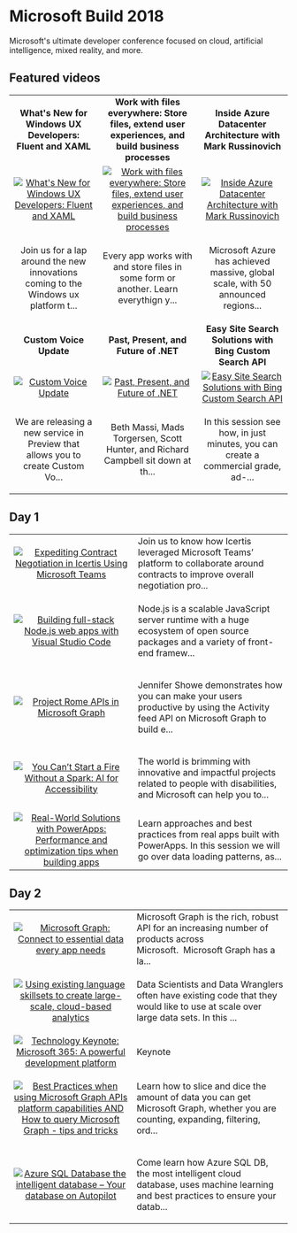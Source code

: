 # Microsoft Build 2018

Microsoft's ultimate developer conference focused on cloud, artificial intelligence, mixed reality, and more.

## Featured videos

|    |    |    |
|:--:|:--:|:--:|
|**What's New for Windows UX Developers: Fluent and XAML**|**Work with files everywhere: Store files, extend user experiences, and build business processes**|**Inside Azure Datacenter Architecture with Mark Russinovich**|
|[![What's New for Windows UX Developers: Fluent and XAML](https://sec.ch9.ms/ch9/3c50/782f5e30-4ce4-40ff-935c-333260c73c50/BRK2423_220.jpg)](./video01.md)|[![Work with files everywhere: Store files, extend user experiences, and build business processes](https://sec.ch9.ms/ch9/66ab/21ff9538-ef0f-4979-ac3e-70e8ee3266ab/THR2442_220.jpg)](./video02.md)|[![Inside Azure Datacenter Architecture with Mark Russinovich](https://sec.ch9.ms/ch9/8c19/f90315c3-3f34-429a-b2e9-3059de6d8c19/BRK2508_220.jpg)](./video03.md)|
|Join us for a lap around the new innovations coming to the Windows ux platform t...|Every app works with and store files in some form or another. Learn everythign y...|<p>Microsoft Azure has achieved massive, global scale, with 50 announced regions...|
|**Custom Voice Update**|**Past, Present, and Future of .NET**|**Easy Site Search Solutions with Bing Custom Search API**|
|[![Custom Voice Update](https://sec.ch9.ms/ch9/4edc/93dbb2c3-c94f-4fdb-b77b-ad96175e4edc/THR3111_220.jpg)](./video04.md)|[![Past, Present, and Future of .NET](https://sec.ch9.ms/ch9/cca1/6243072c-0971-4967-b450-933f507ecca1/Build2018FutureOfDotNETv2_220.jpg)](./video05.md)|[![Easy Site Search Solutions with Bing Custom Search API](https://sec.ch9.ms/ch9/3135/820ca383-8e4f-4bb0-a778-a0dc4c143135/THR3113_220.jpg)](./video06.md)|
|<p>We are releasing a new service in Preview that allows you to create Custom Vo...|<p>Beth Massi, Mads Torgersen, Scott Hunter, and Richard Campbell sit down at th...|In this session see how, in just minutes, you can create a commercial grade, ad-...|

## Day 1

|    |   |
|:--:|:--|
|[![Expediting Contract Negotiation in Icertis Using Microsoft Teams](https://sec.ch9.ms/ch9/8059/22b08bfb-10bb-4f23-8c13-9d8648168059/THR2449_220.jpg)](./video07.md)|Join us to know how Icertis leveraged Microsoft Teams’ platform to collaborate around contracts to improve overall negotiation pro...|
|[![Building full-stack Node.js web apps with Visual Studio Code](https://sec.ch9.ms/ch9/276a/3e3babec-f69a-45c6-81c5-cea14d14276a/BRK2140_220.jpg)](./video08.md)|<p>Node.js is a scalable JavaScript server runtime with a huge ecosystem of open source packages and a variety of front-end framew...|
|[![Project Rome APIs in Microsoft Graph](https://sec.ch9.ms/ch9/a279/83d95d3e-01ea-4241-a036-fe8a153fa279/THR5013_220.jpg)](./video09.md)|<p>Jennifer Showe demonstrates how you can make your users productive by using the Activity feed API on Microsoft Graph to build e...|
|[![You Can’t Start a Fire Without a Spark: AI for Accessibility](https://sec.ch9.ms/ch9/9d49/ca3bbb21-8478-4d2f-854f-155072f69d49/BRK2601_220.jpg)](./video10.md)|<p>The world is brimming with innovative and impactful projects related to people with disabilities, and Microsoft can help you to...|
|[![Real-World Solutions with PowerApps: Performance and optimization tips when building apps](https://sec.ch9.ms/ch9/f838/7c3d1d6e-c260-4342-8bd6-e51cf566f838/THR3401_220.jpg)](./video11.md)|Learn approaches and best practices from real apps built with PowerApps. In this session we will go over data loading patterns, as...|

## Day 2

|    |   |
|:--:|:--|
|[![Microsoft Graph: Connect to essential data every app needs](https://sec.ch9.ms/ch9/be88/953f85b9-98e9-49eb-8b04-76760d4fbe88/BRK2407_220.jpg)](./video12.md)|Microsoft Graph is the rich, robust API for an increasing number of products across Microsoft.&nbsp;&nbsp;Microsoft Graph has a la...|
|[![Using existing language skillsets to create large-scale, cloud-based analytics](https://sec.ch9.ms/ch9/98d9/7bf5262d-ead4-40a5-9498-49abe1f498d9/BRK4100_220.jpg)](./video13.md)|<p>Data Scientists and Data Wranglers often have existing code that they would like to use at scale over large data sets. In this ...|
|[![Technology Keynote: Microsoft 365: A powerful development platform](https://sec.ch9.ms/ch9/aa4b/eb5a1091-7fd7-465f-a416-78b30174aa4b/TK02_220.jpg)](./video14.md)|Keynote|
|[![Best Practices when using Microsoft Graph APIs platform capabilities AND How to query Microsoft Graph - tips and tricks](https://sec.ch9.ms/ch9/5a1d/1a420a45-aba2-4756-ba9b-c5241f5c5a1d/THR5009_220.jpg)](./video15.md)|<p>Learn how to slice and dice the amount of data you can get Microsoft Graph, whether you are counting, expanding, filtering, ord...|
|[![Azure SQL Database the intelligent database – Your database on Autopilot](https://sec.ch9.ms/ch9/d3a1/5e29d46d-ea34-41b6-89d9-0e24b76ad3a1/BRK3301_220.jpg)](./video16.md)|<p>Come learn how Azure SQL DB, the most intelligent cloud database, uses machine learning and best practices to ensure your datab...|

